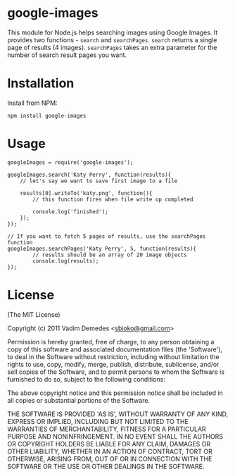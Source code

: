 # google-images

This module for Node.js helps searching images using Google Images. It
provides two functions - `search` and `searchPages`. `search` returns
a single page of results (4 images). `searchPages` takes an extra
parameter for the number of search result pages you want.

# Installation
Install from NPM:

```npm install google-images```

# Usage

```
googleImages = require('google-images');

googleImages.search('Katy Perry', function(results){
	// let's say we want to save first image to a file

	results[0].writeTo('katy.png', function(){
		// this function fires when file write op completed

		console.log('finished');
	});
});

// If you want to fetch 5 pages of results, use the searchPages function
googleImages.searchPages('Katy Perry', 5, function(results){
        // results should be an array of 20 image objects
        console.log(results);
});
```

# License

(The MIT License)

Copyright (c) 2011 Vadim Demedes &lt;sbioko@gmail.com&gt;

Permission is hereby granted, free of charge, to any person obtaining
a copy of this software and associated documentation files (the
'Software'), to deal in the Software without restriction, including
without limitation the rights to use, copy, modify, merge, publish,
distribute, sublicense, and/or sell copies of the Software, and to
permit persons to whom the Software is furnished to do so, subject to
the following conditions:

The above copyright notice and this permission notice shall be
included in all copies or substantial portions of the Software.

THE SOFTWARE IS PROVIDED 'AS IS', WITHOUT WARRANTY OF ANY KIND,
EXPRESS OR IMPLIED, INCLUDING BUT NOT LIMITED TO THE WARRANTIES OF
MERCHANTABILITY, FITNESS FOR A PARTICULAR PURPOSE AND NONINFRINGEMENT.
IN NO EVENT SHALL THE AUTHORS OR COPYRIGHT HOLDERS BE LIABLE FOR ANY
CLAIM, DAMAGES OR OTHER LIABILITY, WHETHER IN AN ACTION OF CONTRACT,
TORT OR OTHERWISE, ARISING FROM, OUT OF OR IN CONNECTION WITH THE
SOFTWARE OR THE USE OR OTHER DEALINGS IN THE SOFTWARE.
